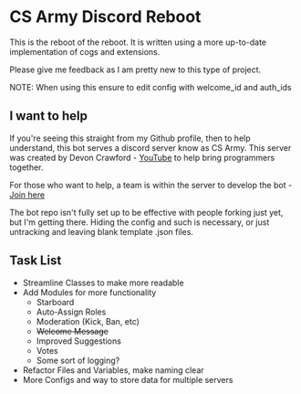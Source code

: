 # CS Army Discord Reboot

This is the reboot of the reboot. It is written using a more up-to-date implementation of cogs and extensions.

Please give me feedback as I am pretty new to this type of project.

NOTE: When using this ensure to edit config with welcome_id and auth_ids

## I want to help

If you're seeing this straight from my Github profile, then to help understand, this bot serves a discord server know as CS Army. This server was created by Devon Crawford - [YouTube](https://www.youtube.com/channel/UCDrekHmOnkptxq3gUU0IyfA) to help bring programmers together.

For those who want to help, a team is within the server to develop the bot - [Join here](https://discord.gg/drD7TAH)

The bot repo isn't fully set up to be effective with people forking just yet, but I'm getting there. Hiding the config and such is necessary, or just untracking and leaving blank template .json files.

## Task List

+ Streamline Classes to make more readable  
+ Add Modules for more functionality    
    - Starboard    
    - Auto-Assign Roles  
    - Moderation (Kick, Ban, etc)  
    - <del>Welcome Message</del>
    - Improved Suggestions  
    - Votes  
    - Some sort of logging?
+ Refactor Files and Variables, make naming clear  
+ More Configs and way to store data for multiple servers  

